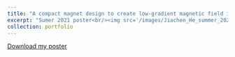 ```yaml
---
title: "A compact magnet design to create low-gradient magnetic field in the presence of magnetic shielding"
excerpt: "Sumer 2021 poster<br/><img src='/images/Jiachen_He_summer_2021_poster.png'>"
collection: portfolio
---
```


<p><a href="{{ base_path }}/Jiachen_He_summer_2021_poster.pdf" target="_blank">Download my poster</a></p>